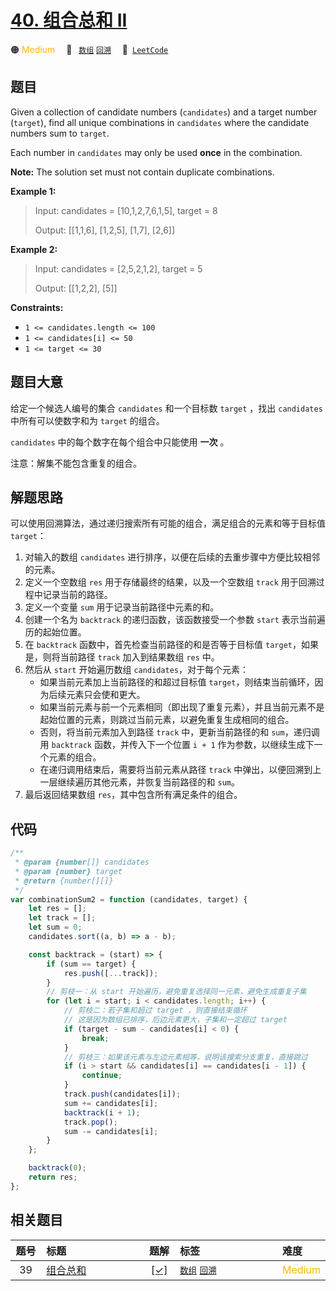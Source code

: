 # [40. 组合总和 II](https://leetcode.com/problems/combination-sum-ii)

🟠 <font color=#ffb800>Medium</font>&emsp; 🔖&ensp; [`数组`](/leetcode/outline/tag/array.md) [`回溯`](/leetcode/outline/tag/backtracking.md)&emsp; 🔗&ensp;[`LeetCode`](https://leetcode.com/problems/combination-sum-ii/)

## 题目

Given a collection of candidate numbers (`candidates`) and a target number
(`target`), find all unique combinations in `candidates` where the candidate
numbers sum to `target`.

Each number in `candidates` may only be used **once** in the combination.

**Note:** The solution set must not contain duplicate combinations.

**Example 1:**

> Input: candidates = [10,1,2,7,6,1,5], target = 8
>
> Output: [[1,1,6], [1,2,5], [1,7], [2,6]]

**Example 2:**

> Input: candidates = [2,5,2,1,2], target = 5
>
> Output: [[1,2,2], [5]]

**Constraints:**

- `1 <= candidates.length <= 100`
- `1 <= candidates[i] <= 50`
- `1 <= target <= 30`

## 题目大意

给定一个候选人编号的集合 `candidates` 和一个目标数 `target` ，找出 `candidates` 中所有可以使数字和为 `target` 的组合。

`candidates` 中的每个数字在每个组合中只能使用 **一次** 。

注意：解集不能包含重复的组合。

## 解题思路

可以使用回溯算法，通过递归搜索所有可能的组合，满足组合的元素和等于目标值 `target`：

1. 对输入的数组 `candidates` 进行排序，以便在后续的去重步骤中方便比较相邻的元素。
2. 定义一个空数组 `res` 用于存储最终的结果，以及一个空数组 `track` 用于回溯过程中记录当前的路径。
3. 定义一个变量 `sum` 用于记录当前路径中元素的和。
4. 创建一个名为 `backtrack` 的递归函数，该函数接受一个参数 `start` 表示当前遍历的起始位置。
5. 在 `backtrack` 函数中，首先检查当前路径的和是否等于目标值 `target`，如果是，则将当前路径 `track` 加入到结果数组 `res` 中。
6. 然后从 `start` 开始遍历数组 `candidates`，对于每个元素：
   - 如果当前元素加上当前路径的和超过目标值 `target`，则结束当前循环，因为后续元素只会使和更大。
   - 如果当前元素与前一个元素相同（即出现了重复元素），并且当前元素不是起始位置的元素，则跳过当前元素，以避免重复生成相同的组合。
   - 否则，将当前元素加入到路径 `track` 中，更新当前路径的和 `sum`，递归调用 `backtrack` 函数，并传入下一个位置 `i + 1` 作为参数，以继续生成下一个元素的组合。
   - 在递归调用结束后，需要将当前元素从路径 `track` 中弹出，以便回溯到上一层继续遍历其他元素，并恢复当前路径的和 `sum`。
7. 最后返回结果数组 `res`，其中包含所有满足条件的组合。

## 代码

```javascript
/**
 * @param {number[]} candidates
 * @param {number} target
 * @return {number[][]}
 */
var combinationSum2 = function (candidates, target) {
	let res = [];
	let track = [];
	let sum = 0;
	candidates.sort((a, b) => a - b);

	const backtrack = (start) => {
		if (sum == target) {
			res.push([...track]);
		}
		// 剪枝一：从 start 开始遍历，避免重复选择同一元素，避免生成重复子集
		for (let i = start; i < candidates.length; i++) {
			// 剪枝二：若子集和超过 target ，则直接结束循环
			// 这是因为数组已排序，后边元素更大，子集和一定超过 target
			if (target - sum - candidates[i] < 0) {
				break;
			}
			// 剪枝三：如果该元素与左边元素相等，说明该搜索分支重复，直接跳过
			if (i > start && candidates[i] == candidates[i - 1]) {
				continue;
			}
			track.push(candidates[i]);
			sum += candidates[i];
			backtrack(i + 1);
			track.pop();
			sum -= candidates[i];
		}
	};

	backtrack(0);
	return res;
};
```

## 相关题目

<!-- prettier-ignore -->
| 题号 | 标题 | 题解 | 标签 | 难度 |
| :------: | :------ | :------: | :------ | :------ |
| 39 | [组合总和](https://leetcode.com/problems/combination-sum) | [[✓]](https://2xiao.github.io/leetcode-js/leetcode/problem/0039) |  [`数组`](/leetcode/outline/tag/array.md) [`回溯`](/leetcode/outline/tag/backtracking.md) | <font color=#ffb800>Medium</font> |

<style>
.blue {
    background-color: #096dd9;
    padding: 0.25rem 0.5rem;
    margin: 0;
    font-size: 0.85em;
    border-radius: 3px;
    color: white;
    font-weight: 500;
}
table th:first-of-type { width: 10%; }
table th:nth-of-type(2) { width: 35%; }
table th:nth-of-type(3) { width: 10%; }
table th:nth-of-type(4) { width: 35%; }
table th:nth-of-type(5) { width: 10%; }
</style>
